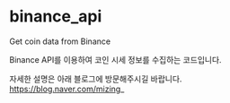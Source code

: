 # binance_api
Get coin data from Binance

Binance API를 이용하여 코인 시세 정보를 수집하는 코드입니다.

자세한 설명은 아래 블로그에 방문해주시길 바랍니다.
https://blog.naver.com/mizing_